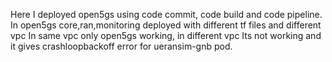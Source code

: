 Here I deployed open5gs using code commit, code build and code pipeline.
In open5gs core,ran,monitoring deployed with different tf files and different vpc
In same vpc only open5gs working, in different vpc Its not working and it gives crashloopbackoff error for ueransim-gnb pod.
